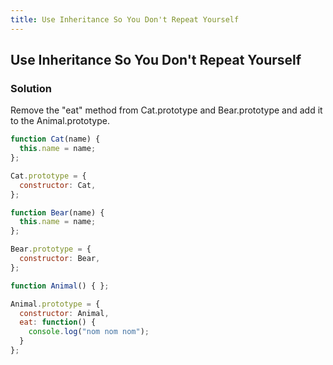 ```yaml
---
title: Use Inheritance So You Don't Repeat Yourself
---
```

## Use Inheritance So You Don't Repeat Yourself

### Solution 
Remove the "eat" method from Cat.prototype and Bear.prototype and add it to the Animal.prototype.

```javascript
function Cat(name) {
  this.name = name; 
};

Cat.prototype = {
  constructor: Cat, 
};

function Bear(name) {
  this.name = name; 
};

Bear.prototype = {
  constructor: Bear, 
};

function Animal() { };

Animal.prototype = {
  constructor: Animal,
  eat: function() {
    console.log("nom nom nom");
  }
};
```
